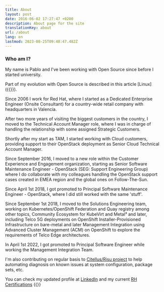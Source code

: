 ```yaml
---
title: About
layout: post
date: 2016-06-02 17:27:47 +0200
description: About page for the site
translationKey: about
url: /about
lang: en
lastmod: 2023-08-25T09:48:47.482Z
---
```


### Who am I?

My name is Pablo and I've been working with Open Source since before I started university.

Part of my evolution with Open Source is described in this article [Linux]({{<relref path="2008-06-03-mi-Evolucion-con-Linux.es.md" lang="es">}}).

Since 2006 I work for Red Hat, where I started as a Dedicated Enterprise Engineer (Onsite Consultant) for a country-wide retail company with headquarters in Valencia.

After two more years of visiting the biggest customers in the country, I moved to the Technical Account Manager role, where I was in charge of handling the relationship with some assigned Strategic Customers.

Shortly after my start as TAM, I started working with Cloud customers, providing support to their OpenStack deployment as Senior Cloud Technical Account Manager.

Since September 2016, I moved to a new role within the Customer Experience and Engagement organization, starting as Senior Software Maintenance Engineer - OpenStack (SEG: Support Engineering Group) where I do collaborate with my colleagues handling the OpenStack support cases created in EMEA region and the global ones on Follow-The-Sun.

Since April 1st 2018, I got promoted to Principal Software Maintenance Engineer - OpenStack, where I did still worked with the same 'stuff'.

Since September 1st 2018, I moved to the Solutions Engineering team, working on Kubernetes/OpenShift Federation and Quay registry among other topics, Community Ecosystem for KubeVirt and Metal³ and later, including Telco 5G deployments on OpenShift Installer-Provisioned Infrastructure on bare-metal and later Management Integration using Advanced Cluster Management (ACM) on OpenShift to explore the requirements of Telco Edge architectures.

In April 1st 2022, I got promoted to Principal Software Engineer while working the Management Integration Team.

I'm also contributing on regular basis to [Citellus/Risu project](https://risuorg.github.io) to help automating diagnosis on known issues at system configuration, package sets, etc.

You can check my updated profile at [LinkedIn](http://linkedin.com/in/iranzo) and my current [RH Certifications](https://www.redhat.com/rhtapps/certification/verify/?certId=110-215-852)
{{<enjoy>}}
